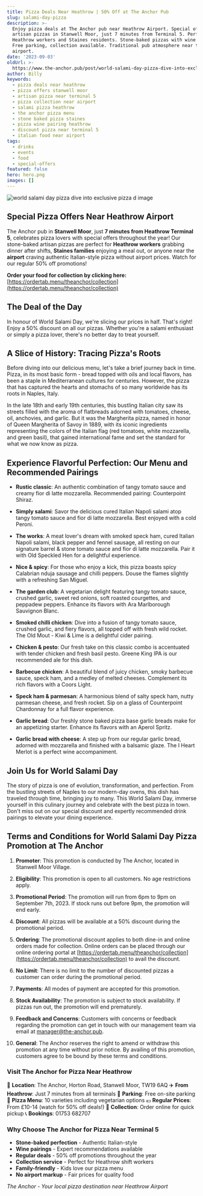 ```yaml
---
title: Pizza Deals Near Heathrow | 50% Off at The Anchor Pub
slug: salami-day-pizza
description: >-
  Enjoy pizza deals at The Anchor pub near Heathrow Airport. Special offers on
  artisan pizzas in Stanwell Moor, just 7 minutes from Terminal 5. Perfect for
  Heathrow workers and Staines residents. Stone-baked pizzas with wine pairings.
  Free parking, collection available. Traditional pub atmosphere near the
  airport.
date: '2023-09-03'
oldUrl: >-
  https://www.the-anchor.pub/post/world-salami-day-pizza-dive-into-exclusive-pizza-d
author: Billy
keywords:
  - pizza deals near heathrow
  - pizza offers stanwell moor
  - artisan pizza near terminal 5
  - pizza collection near airport
  - salami pizza heathrow
  - the anchor pizza menu
  - stone baked pizza staines
  - pizza wine pairing heathrow
  - discount pizza near terminal 5
  - italian food near airport
tags:
  - drinks
  - events
  - food
  - special-offers
featured: false
hero: hero.png
images: []
---
```


  

![world salami day pizza dive into exclusive pizza d image](/content/blog/world-salami-day-pizza-dive-into-exclusive-pizza-d/hero.png)

  

## Special Pizza Offers Near Heathrow Airport

The Anchor pub in **Stanwell Moor**, just **7 minutes from Heathrow Terminal 5**, celebrates pizza lovers with special offers throughout the year! Our stone-baked artisan pizzas are perfect for **Heathrow workers** grabbing dinner after shifts, **Staines families** enjoying a meal out, or anyone near the **airport** craving authentic Italian-style pizza without airport prices. Watch for our regular 50% off promotions!

  

**Order your food for collection by clicking here:**[https://ordertab.menu/theanchor/collection](https://ordertab.menu/theanchor/collection)

  

## The Deal of the Day

In honour of World Salami Day, we're slicing our prices in half. That's right! Enjoy a 50% discount on all our pizzas. Whether you're a salami enthusiast or simply a pizza lover, there's no better day to treat yourself.

  

## A Slice of History: Tracing Pizza's Roots

Before diving into our delicious menu, let's take a brief journey back in time. Pizza, in its most basic form - bread topped with oils and local flavors, has been a staple in Mediterranean cultures for centuries. However, the pizza that has captured the hearts and stomachs of so many worldwide has its roots in Naples, Italy.

In the late 18th and early 19th centuries, this bustling Italian city saw its streets filled with the aroma of flatbreads adorned with tomatoes, cheese, oil, anchovies, and garlic. But it was the Margherita pizza, named in honor of Queen Margherita of Savoy in 1889, with its iconic ingredients representing the colors of the Italian flag (red tomatoes, white mozzarella, and green basil), that gained international fame and set the standard for what we now know as pizza.

  

## Experience Flavorful Perfection: Our Menu and Recommended Pairings

*   **Rustic classic**: An authentic combination of tangy tomato sauce and creamy fior di latte mozzarella. Recommended pairing: Counterpoint Shiraz.
    
*   **Simply salami**: Savor the delicious cured Italian Napoli salami atop tangy tomato sauce and fior di latte mozzarella. Best enjoyed with a cold Peroni.
    
*   **The works**: A meat lover's dream with smoked speck ham, cured Italian Napoli salami, black pepper and fennel sausage, all resting on our signature barrel & stone tomato sauce and fior di latte mozzarella. Pair it with Old Speckled Hen for a delightful experience.
    
*   **Nice & spicy**: For those who enjoy a kick, this pizza boasts spicy Calabrian nduja sausage and chilli peppers. Douse the flames slightly with a refreshing San Miguel.
    
*   **The garden club**: A vegetarian delight featuring tangy tomato sauce, crushed garlic, sweet red onions, soft roasted courgettes, and peppadew peppers. Enhance its flavors with Ara Marlborough Sauvignon Blanc.
    
*   **Smoked chilli chicken**: Dive into a fusion of tangy tomato sauce, crushed garlic, and fiery flavors, all topped off with fresh wild rocket. The Old Mout - Kiwi & Lime is a delightful cider pairing.
    
*   **Chicken & pesto**: Our fresh take on this classic combo is accentuated with tender chicken and fresh basil pesto. Greene King IPA is our recommended ale for this dish.
    
*   **Barbecue chicken**: A beautiful blend of juicy chicken, smoky barbecue sauce, speck ham, and a medley of melted cheeses. Complement its rich flavors with a Coors Light.
    
*   **Speck ham & parmesan**: A harmonious blend of salty speck ham, nutty parmesan cheese, and fresh rocket. Sip on a glass of Counterpoint Chardonnay for a full flavor experience.
    
*   **Garlic bread**: Our freshly stone baked pizza base garlic breads make for an appetizing starter. Enhance its flavors with an Aperol Spritz.
    
*   **Garlic bread with cheese**: A step up from our regular garlic bread, adorned with mozzarella and finished with a balsamic glaze. The I Heart Merlot is a perfect wine accompaniment.
    

## Join Us for World Salami Day

The story of pizza is one of evolution, transformation, and perfection. From the bustling streets of Naples to our modern-day ovens, this dish has traveled through time, bringing joy to many. This World Salami Day, immerse yourself in this culinary journey and celebrate with the best pizza in town. Don't miss out on our special discount and expertly recommended drink pairings to elevate your dining experience.

  

## Terms and Conditions for World Salami Day Pizza Promotion at The Anchor

1.  **Promoter**: This promotion is conducted by The Anchor, located in Stanwell Moor Village.
    
2.  **Eligibility**: This promotion is open to all customers. No age restrictions apply.
    
3.  **Promotional Period**: The promotion will run from 6pm to 9pm on September 7th, 2023. If stock runs out before 9pm, the promotion will end early.
    
4.  **Discount**: All pizzas will be available at a 50% discount during the promotional period.
    
5.  **Ordering**: The promotional discount applies to both dine-in and online orders made for collection. Online orders can be placed through our online ordering portal at [https://ordertab.menu/theanchor/collection](https://ordertab.menu/theanchor/collection) to avail the discount.
    
6.  **No Limit**: There is no limit to the number of discounted pizzas a customer can order during the promotional period.
    
7.  **Payments**: All modes of payment are accepted for this promotion.
    
8.  **Stock Availability**: The promotion is subject to stock availability. If pizzas run out, the promotion will end prematurely.
    
9.  **Feedback and Concerns**: Customers with concerns or feedback regarding the promotion can get in touch with our management team via email at [manager@the-anchor.pub](mailto:manager@the-anchor.pub).
    
10.  **General**: The Anchor reserves the right to amend or withdraw this promotion at any time without prior notice. By availing of this promotion, customers agree to be bound by these terms and conditions.

### Visit The Anchor for Pizza Near Heathrow

📍 **Location**: The Anchor, Horton Road, Stanwell Moor, TW19 6AQ
✈️ **From Heathrow**: Just 7 minutes from all terminals
🚗 **Parking**: Free on-site parking
🍕 **Pizza Menu**: 10 varieties including vegetarian options
💷 **Regular Prices**: From £10-14 (watch for 50% off deals!)
📱 **Collection**: Order online for quick pickup
📞 **Bookings**: 01753 682707

### Why Choose The Anchor for Pizza Near Terminal 5

- **Stone-baked perfection** - Authentic Italian-style
- **Wine pairings** - Expert recommendations available
- **Regular deals** - 50% off promotions throughout the year
- **Collection service** - Perfect for Heathrow shift workers
- **Family-friendly** - Kids love our pizza menu
- **No airport markup** - Fair prices for quality food

*The Anchor - Your local pizza destination near Heathrow Airport*
